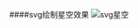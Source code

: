 ####svg绘制星空效果
![svg星空](https://upload-images.jianshu.io/upload_images/9414344-fe146c072e381dcf.gif?imageMogr2/auto-orient/strip)